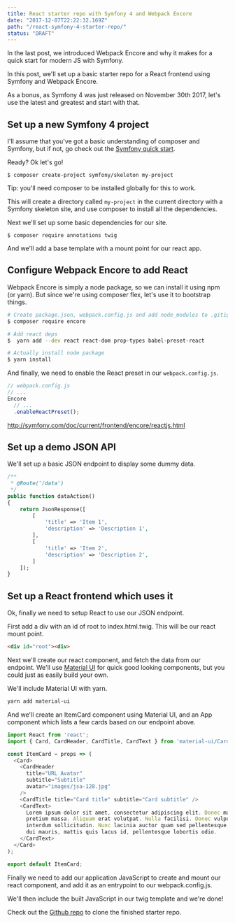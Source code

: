 ```yaml
---
title: React starter repo with Symfony 4 and Webpack Encore
date: "2017-12-07T22:22:32.169Z"
path: "/react-symfony-4-starter-repo/"
status: "DRAFT"
---
```


In the last post, we introduced Webpack Encore and why it makes for a quick start for modern JS with Symfony.

In this post, we'll set up a basic starter repo for a React frontend using Symfony and Webpack Encore.

As a bonus, as Symfony 4 was just released on November 30th 2017, let's use the latest and greatest and start with that.

## Set up a new Symfony 4 project

I'll assume that you've got a basic understanding of composer and Symfony, but if not, go check out the [Symfony quick start](http://symfony.com/doc/current/quick_tour/the_big_picture.html).

Ready? Ok let's go!

`$ composer create-project symfony/skeleton my-project`

Tip: you'll need composer to be installed globally for this to work.

This will create a directory called `my-project` in the current directory with a Symfony skeleton site, and use composer to install all the dependencies.

Next we'll set up some basic dependencies for our site.

`$ composer require annotations twig`

And we'll add a base template with a mount point for our react app.

## Configure Webpack Encore to add React

Webpack Encore is simply a node package, so we can install it using npm (or yarn). But since we're using composer flex, let's use it to bootstrap things.

```bash
# Create package.json, webpack.config.js and add node_modules to .gitignore
$ composer require encore

# Add react deps
$  yarn add --dev react react-dom prop-types babel-preset-react

# Actually install node package
$ yarn install
```

And finally, we need to enable the React preset in our `webpack.config.js`.

```js
// webpack.config.js
// ...
Encore
  // ...
  .enableReactPreset();
```

http://symfony.com/doc/current/frontend/encore/reactjs.html

## Set up a demo JSON API

We'll set up a basic JSON endpoint to display some dummy data.

```php
/**
 * @Route('/data')
 */
public function dataAction()
{
    return JsonResponse([
        [
            'title' => 'Item 1',
            'description' => 'Description 1',
        ],
        [
            'title' => 'Item 2',
            'description' => 'Description 2',
        ]
    ]);
}
```

## Set up a React frontend which uses it

Ok, finally we need to setup React to use our JSON endpoint.

First add a div with an id of root to index.html.twig. This will be our react mount point.

```html
<div id="root"><div>
```

Next we'll create our react component, and fetch the data from our endpoint. We'll use [Material UI](http://www.material-ui.com) for quick good looking components, but you could just as easily build your own.

We'll include Material UI with yarn.

```bash
yarn add material-ui
```

And we'll create an ItemCard component using Material UI, and an App component which lists a few cards based on our endpoint above.

```js
import React from 'react';
import { Card, CardHeader, CardTitle, CardText } from 'material-ui/Card';

const ItemCard = props => (
  <Card>
    <CardHeader
      title="URL Avatar"
      subtitle="Subtitle"
      avatar="images/jsa-128.jpg"
    />
    <CardTitle title="Card title" subtitle="Card subtitle" />
    <CardText>
      Lorem ipsum dolor sit amet, consectetur adipiscing elit. Donec mattis
      pretium massa. Aliquam erat volutpat. Nulla facilisi. Donec vulputate
      interdum sollicitudin. Nunc lacinia auctor quam sed pellentesque. Aliquam
      dui mauris, mattis quis lacus id, pellentesque lobortis odio.
    </CardText>
  </Card>
);

export default ItemCard;
```

Finally we need to add our application JavaScript to create and mount our react component, and add it as an entrypoint to our webpack.config.js.

We'll then include the built JavaScript in our twig template and we're done!

Check out the [Github repo](https://github.com/zorfling/react-symfony-4-starter) to clone the finished starter repo.

